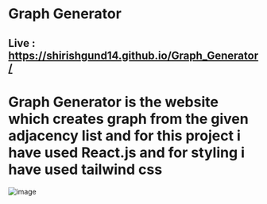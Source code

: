 # Graph Generator 
## Live : https://shirishgund14.github.io/Graph_Generator/
# Graph Generator is the website which creates graph from the given adjacency list and for this project i have used React.js and for styling i have used tailwind css 



![image](https://github.com/ShirishGund14/Graph_Generator/assets/112975178/a4b2868f-1dec-4cb8-a61b-5461e1f1a774)
